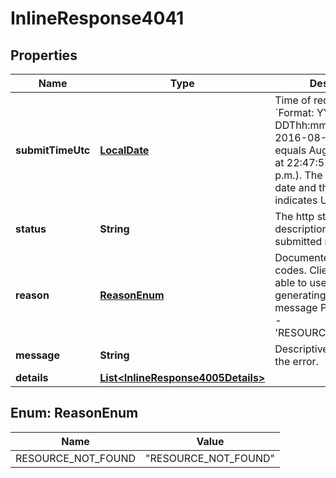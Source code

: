 
# InlineResponse4041

## Properties
Name | Type | Description | Notes
------------ | ------------- | ------------- | -------------
**submitTimeUtc** | [**LocalDate**](LocalDate.md) | Time of request in UTC. &#x60;Format: YYYY-MM-DDThh:mm:ssZ&#x60;  Example 2016-08-11T22:47:57Z equals August 11, 2016, at 22:47:57 (10:47:57 p.m.). The T separates the date and the time. The Z indicates UTC.  |  [optional]
**status** | **String** | The http status description of the submitted request. |  [optional]
**reason** | [**ReasonEnum**](#ReasonEnum) | Documented reason codes. Client should be able to use the key for generating their own error message Possible Values:   - &#39;RESOURCE_NOT_FOUND&#39;  |  [optional]
**message** | **String** | Descriptive message for the error. |  [optional]
**details** | [**List&lt;InlineResponse4005Details&gt;**](InlineResponse4005Details.md) |  |  [optional]


<a name="ReasonEnum"></a>
## Enum: ReasonEnum
Name | Value
---- | -----
RESOURCE_NOT_FOUND | &quot;RESOURCE_NOT_FOUND&quot;



